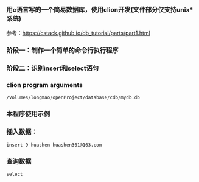 ### 用c语言写的一个简易数据库，使用clion开发(文件部分仅支持unix*系统)
参考：https://cstack.github.io/db_tutorial/parts/part1.html

### 阶段一：制作一个简单的命令行执行程序
### 阶段二：识别insert和select语句



### clion program arguments
```
/Volumes/longmao/openProject/database/cdb/mydb.db
```


### 本程序使用示例

### 插入数据：

```
insert 9 huashen huashen361@163.com
```


### 查询数据
```
select
```